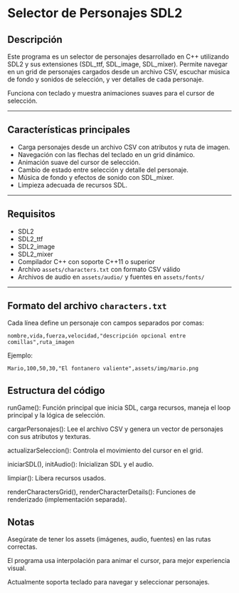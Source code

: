 # Selector de Personajes SDL2

## Descripción

Este programa es un selector de personajes desarrollado en C++ utilizando SDL2 y sus extensiones (SDL_ttf, SDL_image, SDL_mixer). Permite navegar en un grid de personajes cargados desde un archivo CSV, escuchar música de fondo y sonidos de selección, y ver detalles de cada personaje.

Funciona con teclado y muestra animaciones suaves para el cursor de selección.

---

## Características principales

- Carga personajes desde un archivo CSV con atributos y ruta de imagen.  
- Navegación con las flechas del teclado en un grid dinámico.  
- Animación suave del cursor de selección.  
- Cambio de estado entre selección y detalle del personaje.  
- Música de fondo y efectos de sonido con SDL_mixer.  
- Limpieza adecuada de recursos SDL.  

---

## Requisitos

- SDL2  
- SDL2_ttf  
- SDL2_image  
- SDL2_mixer  
- Compilador C++ con soporte C++11 o superior  
- Archivo `assets/characters.txt` con formato CSV válido  
- Archivos de audio en `assets/audio/` y fuentes en `assets/fonts/`  

---

## Formato del archivo `characters.txt`

Cada línea define un personaje con campos separados por comas:

    nombre,vida,fuerza,velocidad,"descripción opcional entre comillas",ruta_imagen
    
Ejemplo:

    Mario,100,50,30,"El fontanero valiente",assets/img/mario.png

## Estructura del código

runGame(): Función principal que inicia SDL, carga recursos, maneja el loop principal y la lógica de selección.

cargarPersonajes(): Lee el archivo CSV y genera un vector de personajes con sus atributos y texturas.

actualizarSeleccion(): Controla el movimiento del cursor en el grid.

iniciarSDL(), initAudio(): Inicializan SDL y el audio.

limpiar(): Libera recursos usados.

renderCharactersGrid(), renderCharacterDetails(): Funciones de renderizado (implementación separada).

## Notas

Asegúrate de tener los assets (imágenes, audio, fuentes) en las rutas correctas.

El programa usa interpolación para animar el cursor, para mejor experiencia visual.

Actualmente soporta teclado para navegar y seleccionar personajes.



